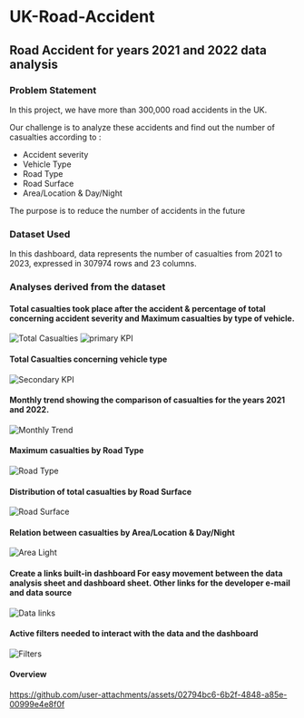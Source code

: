 # UK-Road-Accident
## Road Accident for years 2021 and 2022 data analysis 

### Problem Statement

In this project, we have more than 300,000 road accidents in the UK.   

Our challenge is to analyze these accidents and find out the number of casualties according to :
- Accident severity
- Vehicle Type
- Road Type
- Road Surface
- Area/Location & Day/Night

The purpose is to reduce the number of accidents in the future

### Dataset Used

In this dashboard, data represents the number of casualties from 2021 to 2023, expressed in 307974 rows and 23 columns.   

### Analyses derived from the dataset

#### Total casualties took place after the accident & percentage of total concerning accident severity and Maximum casualties by type of vehicle.

![Total Casualties](https://github.com/user-attachments/assets/dc48e926-6011-4a11-90ef-bbbcfb1762a7)
![primary KPI](https://github.com/user-attachments/assets/5063f2fd-0309-42ac-b0d7-8b8f0c822fec)

#### Total Casualties concerning vehicle type

![Secondary KPI](https://github.com/user-attachments/assets/b26b0989-2830-45f7-9450-238b3dddf82b)

#### Monthly trend showing the comparison of casualties for the years 2021 and 2022.

![Monthly Trend](https://github.com/user-attachments/assets/0813c3e1-ee12-4fcc-9cc2-8af70109344b)

#### Maximum casualties by Road Type

![Road Type](https://github.com/user-attachments/assets/cd2f069c-61c1-4bfc-bfec-a206559025a8)

#### Distribution of total casualties by Road Surface

![Road Surface](https://github.com/user-attachments/assets/c59e98aa-5fe3-4636-a593-9ba54810331f)

#### Relation between casualties by Area/Location & Day/Night

![Area   Light](https://github.com/user-attachments/assets/a1c4833a-fefb-440b-8487-51563b90609c)

#### Create a links built-in dashboard For easy movement between the data analysis sheet and dashboard sheet. Other links for the developer e-mail and data source

![Data links](https://github.com/user-attachments/assets/fc198973-e1f8-4779-8095-ad6260aabbb5)

#### Active filters needed to interact with the data and the dashboard

![Filters](https://github.com/user-attachments/assets/2c338fb1-924b-4f34-8307-c13ab9a7eb86)

#### Overview

https://github.com/user-attachments/assets/02794bc6-6b2f-4848-a85e-00999e4e8f0f




